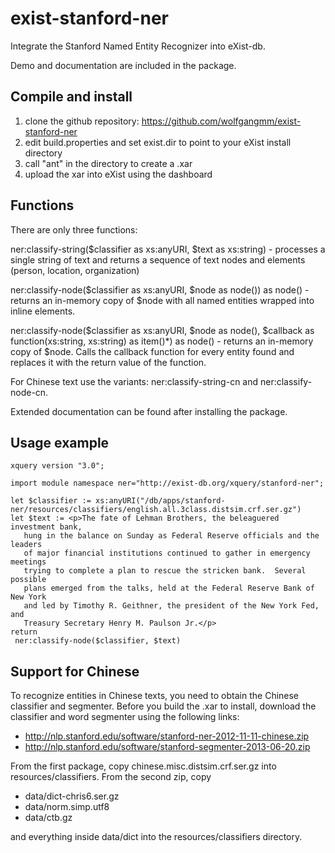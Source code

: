 exist-stanford-ner
==================

Integrate the Stanford Named Entity Recognizer into eXist-db.

Demo and documentation are included in the package.

## Compile and install

1. clone the github repository: https://github.com/wolfgangmm/exist-stanford-ner
2. edit build.properties and set exist.dir to point to your eXist install directory
3. call "ant" in the directory to create a .xar
4. upload the xar into eXist using the dashboard

## Functions

There are only three functions:

ner:classify-string($classifier as xs:anyURI, $text as xs:string) - processes a single string of text and returns a sequence of text nodes and elements (person, location, organization)

ner:classify-node($classifier as xs:anyURI, $node as node()) as node() - returns an in-memory copy of $node with all named entities wrapped into inline elements.

ner:classify-node($classifier as xs:anyURI, $node as node(), $callback as function(xs:string, xs:string) as item()*) as node() - returns an in-memory copy of $node. Calls the callback function for every entity found and replaces it with the return value of the function.

For Chinese text use the variants: ner:classify-string-cn and ner:classify-node-cn.

Extended documentation can be found after installing the package.

## Usage example

```xquery
xquery version "3.0";

import module namespace ner="http://exist-db.org/xquery/stanford-ner";

let $classifier := xs:anyURI("/db/apps/stanford-ner/resources/classifiers/english.all.3class.distsim.crf.ser.gz")
let $text := <p>The fate of Lehman Brothers, the beleaguered investment bank,
   hung in the balance on Sunday as Federal Reserve officials and the leaders
   of major financial institutions continued to gather in emergency meetings
   trying to complete a plan to rescue the stricken bank.  Several possible
   plans emerged from the talks, held at the Federal Reserve Bank of New York
   and led by Timothy R. Geithner, the president of the New York Fed, and
   Treasury Secretary Henry M. Paulson Jr.</p>
return
 ner:classify-node($classifier, $text)
```

## Support for Chinese

To recognize entities in Chinese texts, you need to obtain the Chinese classifier and segmenter. Before you build the .xar to install, download the classifier and word segmenter using the following links:

* http://nlp.stanford.edu/software/stanford-ner-2012-11-11-chinese.zip
* http://nlp.stanford.edu/software/stanford-segmenter-2013-06-20.zip

From the first package, copy chinese.misc.distsim.crf.ser.gz into resources/classifiers. From the second zip, copy

* data/dict-chris6.ser.gz
* data/norm.simp.utf8
* data/ctb.gz

and everything inside data/dict into the resources/classifiers directory.